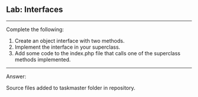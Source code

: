 ## Lab: Interfaces
---
Complete the following:

1. Create an object interface with two methods.
2. Implement the interface in your superclass.
3. Add some code to the index.php file that calls one of the superclass methods
implemented.

---
Answer:

Source files added to taskmaster folder in repository.



